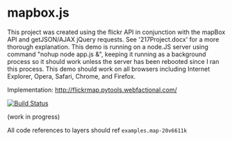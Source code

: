 # mapbox.js

This project was created using the flickr API in conjunction with the mapBox API and getJSON/AJAX jQuery requests. See '217Project.docx' for a more thorough explanation. This demo is running on a node.JS server using command "nohup node app.js &", keeping it running as a background process so it should work unless the server has been rebooted since I ran this process. This demo should work on all browsers including Internet Explorer, Opera, Safari, Chrome, and Firefox.

Implementation: http://flickrmap.pytools.webfactional.com/


[![Build Status](https://travis-ci.org/mapbox/mapbox.js.png?branch=v1)](https://travis-ci.org/mapbox/mapbox.js)

(work in progress)

All code references to layers should ref `examples.map-20v6611k`
